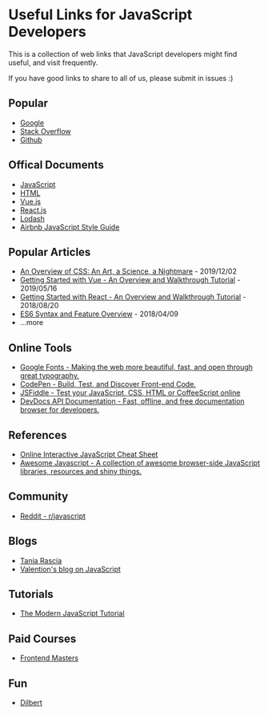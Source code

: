 # Useful Links for JavaScript Developers
This is a collection of web links that JavaScript developers might find useful, and visit frequently.

If you have good links to share to all of us, please submit in issues :)

## Popular
* [Google](https://www.google.com)
* [Stack Overflow](https://stackoverflow.com/)
* [Github](https://github.com/)


## Offical Documents
* [JavaScript](https://developer.mozilla.org/en-US/docs/Web/JavaScript/Reference)
* [HTML](https://developer.mozilla.org/en-US/docs/Web/HTML/Reference)
* [Vue.js](https://vuejs.org/v2/guide/)
* [React.js](https://reactjs.org/docs/getting-started.html)
* [Lodash](https://lodash.com/docs/)
* [Airbnb JavaScript Style Guide](https://github.com/airbnb/javascript)


## Popular Articles
* [An Overview of CSS: An Art, a Science, a Nightmare](https://www.taniarascia.com/overview-of-css-concepts/) - 2019/12/02
* [Getting Started with Vue - An Overview and Walkthrough Tutorial](https://www.taniarascia.com/getting-started-with-vue/) - 2019/05/16
* [Getting Started with React - An Overview and Walkthrough Tutorial](https://www.taniarascia.com/getting-started-with-react/) - 2018/08/20
* [ES6 Syntax and Feature Overview](https://www.taniarascia.com/es6-syntax-and-feature-overview/) - 2018/04/09
* ...more

## Online Tools
* [Google Fonts - Making the web more beautiful, fast, and open through great typography.](https://fonts.google.com/)
* [CodePen - Build, Test, and Discover Front-end Code.](https://codepen.io/)
* [JSFiddle - Test your JavaScript, CSS, HTML or CoffeeScript online](https://reactjs.org/docs/getting-started.html)
* [DevDocs API Documentation - Fast, offline, and free documentation browser for developers.](https://devdocs.io/)



## References
* [Online Interactive JavaScript Cheat Sheet
](https://htmlcheatsheet.com/js/)
* [Awesome Javascript - A collection of awesome browser-side JavaScript libraries, resources and shiny things.](https://github.com/sorrycc/awesome-javascript)


## Community
* [Reddit - r/javascript](https://www.reddit.com/r/javascript/)


## Blogs
* [Tania Rascia](https://www.taniarascia.com/)
* [Valention's blog on JavaScript](https://www.valentinog.com/blog/)


## Tutorials
* [The Modern JavaScript Tutorial](http://javascript.info/)


## Paid Courses
* [Frontend Masters](https://frontendmasters.com/)


## Fun
* [Dilbert](https://dilbert.com/)


